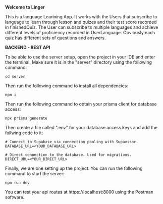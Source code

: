 **Welcome to Linger**

This is a language Learining App. 
It works with the Users that subscribe to language to learn through lesson and quizes and their test score recorded in finishedQuiz. The User can subscribe to multiple languages and achieve different levels of proficiency recorded in UserLanguage. Obviously each quiz has different sets of questions and answers.

**BACKEND - REST API**

To be able to use the server setup, open the project in your IDE and enter the terminal. Make sure it is in the "server" directory using the following command:

```plaintext
cd server
```

Then run the following command to install all dependencies:

```plaintext
npm i
```

Then run the following command to obtain your prisma client for database access:

```plaintext
npx prisma generate
```

Then create a file called ".env" for your database access keys and add the follwing code to it:

```plaintext
# Connect to Supabase via connection pooling with Supavisor.
DATABASE_URL=<YOUR_DATABASE_URL>

# Direct connection to the database. Used for migrations.
DIRECT_URL=<YOUR_DIRECT_URL>
```

Finally, we are one setting up the project. You can run the following command to start the server:

```plaintext
npm run dev
```

You can test your api routes at https://localhost:8000 using the Postman software.
